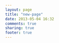 ```yaml
---
layout: page
title: "new-page"
date: 2013-05-04 16:32
comments: true
sharing: true
footer: true
---
```

